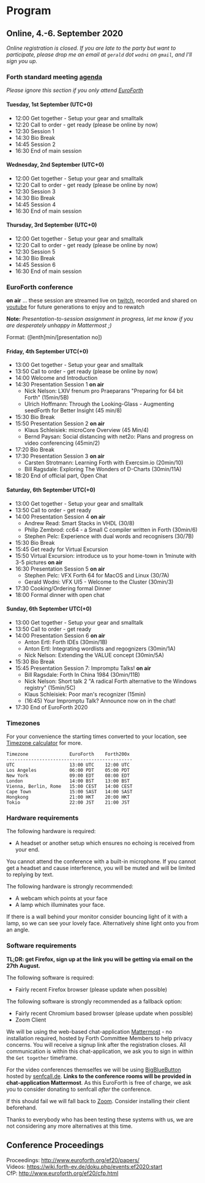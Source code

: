 # Program
## Online, 4.-6. September 2020

_Online registration is closed. If you are late to the party but want to participate, please drop me an email at `gerald` dot `wodni` on `gmail`, and I'll sign you up._

### Forth standard meeting [agenda](https://forth-standard.org/proposals/2020-forth-standards-meeting-agenda#reply-422)
_Please ignore this section if you only attend [EuroForth](#euroforth-conference)_
#### Tuesday, 1st September (UTC+0)
- 12:00 Get together - Setup your gear and smalltalk
- 12:20 Call to order - get ready (please be online by now)
- 12:30 Session 1
- 14:30 Bio Break
- 14:45 Session 2
- 16:30 End of main session

#### Wednesday, 2nd September (UTC+0)
- 12:00 Get together - Setup your gear and smalltalk
- 12:20 Call to order - get ready (please be online by now)
- 12:30 Session 3
- 14:30 Bio Break
- 14:45 Session 4
- 16:30 End of main session

#### Thursday, 3rd September (UTC+0)
- 12:00 Get together - Setup your gear and smalltalk
- 12:20 Call to order - get ready (please be online by now)
- 12:30 Session 5
- 14:30 Bio Break
- 14:45 Session 6
- 16:30 End of main session

### EuroForth conference
**on air** ... these session are streamed live on [twitch](https://www.twitch.tv/4ther), recorded and shared on [youtube](https://www.youtube.com/channel/UC_mpkwOO_1ILd66GUTNVPQg) for future generations to enjoy and to rewatch

__Note:__ _Presentation-to-session assignment in progress, let me know if you are desperately unhappy in Mattermost ;)_

Format: ([lenth]min/[presentation no])

#### Friday, 4th September UTC(+0)

- 13:00 Get together - Setup your gear and smalltalk
- 13:50 Call to order - get ready (please be online by now)
- 14:00 Welcome and Introduction
- 14:30 Presentation Session 1 **on air**
  - Nick Nelson: LXIV frenum pro Praeparans "Preparing for 64 bit Forth" (15min/5B)
  - Ulrich Hoffmann: Through the Looking-Glass - Augmenting seedForth for Better Insight (45 min/8)
- 15:30 Bio Break
- 15:50 Presentation Session 2 **on air**
  - Klaus Schleisiek: microCore Overview (45 Min/4)
  - Bernd Paysan: Social distancing with net2o: Plans and progress on video conferencing (45min/2)
- 17:20 Bio Break
- 17:30 Presentation Session 3 **on air**
  - Carsten Strotmann: Learning Forth with Exercsim.io (20min/10)
  - Bill Ragsdale: Exploring The Wonders of D-Charts (30min/11A)
- 18:20 End of official part, Open Chat

#### Saturday, 6th September UTC(+0)
- 13:00 Get together - Setup your gear and smalltalk
- 13:50 Call to order - get ready
- 14:00 Presentation Session 4 **on air**
  - Andrew Read: Smart Stacks in VHDL (30/8)
  - Philip Zembrod: cc64 - a Small C compiler written in Forth (30min/6)
  - Stephen Pelc: Experience with dual words and recognisers (30/7B)
- 15:30 Bio Break
- 15:45 Get ready for Virtual Excursion
- 15:50 Virtual Excursion: introduce us to your home-town in 1minute with 3-5 pictures **on air**
- 16:30 Presentation Session 5 **on air**
  - Stephen Pelc: VFX Forth 64 for MacOS and Linux (30/7A)
  - Gerald Wodni: VFX UI5 - Welcome to the Cluster (30min/3)
- 17:30 Cooking/Ordering formal Dinner
- 18:00 Formal dinner with open chat

#### Sunday, 6th September UTC(+0)
- 13:00 Get together - Setup your gear and smalltalk
- 13:50 Call to order - get ready
- 14:00 Presentation Session 6 **on air**
  - Anton Ertl: Forth IDEs (30min/1B)
  - Anton Ertl: Integrating wordlists and regognizers (30min/1A)
  - Nick Nelson: Extending the VALUE concept (30min/5A)
- 15:30 Bio Break
- 15:45 Presentation Session 7: Impromptu Talks! **on air**
  - Bill Ragsdale: Forth In China 1984 (30min/11B)
  - Nick Nelson: Short talk 2 "A radical Forth alternative to the Windows registry" (15min/5C)
  - Klaus Schleisiek: Poor man's recognizer (15min)
  - (16:45) Your Impromptu Talk? Announce now on in the chat!
- 17:30 End of EuroForth 2020

### Timezones
For your convenience the starting times converted to your location, see [Timezone calculator](https://www.timeanddate.de/zeitzonen/zeitzonenrechner?iso=20200904T130000&p1=1440&p2=137&p3=179&p4=136&p5=259&p6=56&p7=102&p8=248) for more.

```
Timezone               EuroForth    Forth200x
----------------------------------------------
UTC                    13:00 UTC    12:00 UTC
Los Angeles            06:00 PDT    05:00 PDT
New York               09:00 EDT    08:00 EDT
London                 14:00 BST    13:00 BST
Vienna, Berlin, Rome   15:00 CEST   14:00 CEST
Cape Town              15:00 SAST   14:00 SAST
Hongkong               21:00 HKT    20:00 HKT
Tokio                  22:00 JST    21:00 JST
```

### Hardware requirements
The following hardware is required:
- A headset or another setup which ensures no echoing is received from your end.

You cannot attend the conference with a built-in microphone. If you cannot get a headset and cause interference, you will be muted and will be limited to replying by text.

The following hardware is strongly recommended:
- A webcam which points at your face
- A lamp which illuminates your face.

If there is a wall behind your monitor consider bouncing light of it with a lamp, so we can see your lovely face. Alternatively shine light onto you from an angle.

### Software requirements

__TL;DR: get Firefox, sign up at the link you will be getting via email on the 27th August.__

The following software is required:
- Fairly recent Firefox browser (please update when possible)

The following software is strongly recommended as a fallback option:
- Fairly recent Chromium based browser (please update when possible)
- Zoom Client

We will be using the web-based chat-application [Mattermost](https://mattermost.com/) - no installation required, hosted by Forth Committee Members to help privacy concerns.
You will receive a signup link after the registration closes.
All communication is within this chat-application, we ask you to sign in within the `Get together` timeframe.

For the video conferences themselfes we will be using [BigBlueButton](https://bigbluebutton.org/) hosted by [senfcall.de](https://senfcall.de/).
__Links to the conference rooms will be provided in chat-application Mattermost__.
As this EuroForth is free of charge, we ask you to consider donating to senfcall _after_ the conference.

If this should fail we will fall back to [Zoom](https://zoom.us/). Consider installing their client beforehand.

Thanks to everybody who has been testing these systems with us, we are not considering any more alternatives at this time.


## Conference Proceedings
Proceedings: http://www.euroforth.org/ef20/papers/  
Videos: https://wiki.forth-ev.de/doku.php/events:ef2020:start  
CfP: http://www.euroforth.org/ef20/cfp.html  

